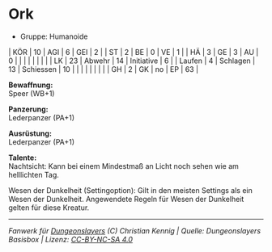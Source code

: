# Ork  
- Gruppe: Humanoide  

| KÖR    | 10 | AGI      | 6  | GEI        | 2  |
| ST     | 2  | BE       | 0  | VE         | 1  |
| HÄ     | 3  | GE       | 3  | AU         | 0  |
|        |    |          |    |            |    |
| LK     | 23 | Abwehr   | 14 | Initiative | 6  |
| Laufen | 4  | Schlagen | 13 | Schiessen  | 10 |
|        |    |          |    |            |    |
| GH     | 2  | GK       | no | EP         | 63 |


**Bewaffnung:**  
Speer (WB+1)

**Panzerung:**  
Lederpanzer (PA+1)

**Ausrüstung:**  
Lederpanzer (PA+1)

**Talente:**  
Nachtsicht: Kann bei einem Mindestmaß an Licht noch sehen wie am helllichten Tag.

Wesen der Dunkelheit (Settingoption): Gilt in den meisten Settings als ein Wesen der Dunkelheit. Angewendete Regeln für Wesen der Dunkelheit gelten für diese Kreatur.





___
*Fanwerk für [Dungeonslayers](https://www.dungeonslayers.net/) (C) Christian Kennig | Quelle: Dungeonslayers Basisbox | Lizenz: [CC-BY-NC-SA 4.0](https://creativecommons.org/licenses/by-nc-sa/4.0/deed.de)*